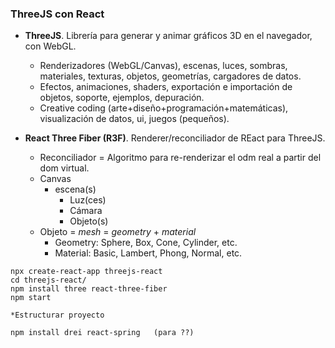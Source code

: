 ### ThreeJS con React

* **ThreeJS**. Librería para generar y animar gráficos 3D en el navegador, con WebGL.

    * Renderizadores (WebGL/Canvas), escenas, luces, sombras, materiales, texturas, objetos, geometrías, cargadores de datos.
    * Efectos, animaciones, shaders, exportación e importación de objetos, soporte, ejemplos, depuración.
    * Creative coding (arte+diseño+programación+matemáticas), visualización de datos, ui, juegos (pequeños).

* **React Three Fiber (R3F)**. Renderer/reconciliador de REact para ThreeJS.

    * Reconciliador = Algoritmo para re-renderizar el odm real a partir del dom virtual.
    * Canvas
        * escena(s)
            * Luz(ces)
            * Cámara
            * Objeto(s)
    * Objeto = _mesh_ = _geometry_ + _material_
        * Geometry: Sphere, Box, Cone, Cylinder, etc.
        * Material: Basic, Lambert, Phong, Normal, etc.


~~~
npx create-react-app threejs-react
cd threejs-react/
npm install three react-three-fiber
npm start

*Estructurar proyecto

npm install drei react-spring   (para ??)
~~~

